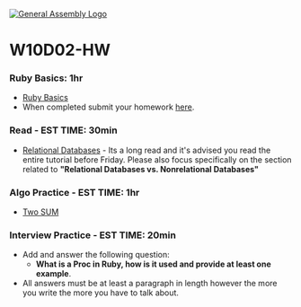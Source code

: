 [![General Assembly Logo](https://camo.githubusercontent.com/1a91b05b8f4d44b5bbfb83abac2b0996d8e26c92/687474703a2f2f692e696d6775722e636f6d2f6b6538555354712e706e67)](https://generalassemb.ly)
# W10D02-HW

### Ruby Basics: 1hr
- [Ruby Basics](./ruby_practice.md)
-  When completed submit your homework [here](https://docs.google.com/forms/d/e/1FAIpQLSeroos9mbUxkYhzETYq4dylzqb_il07tKHBby2YPLkqb0Wr9Q/viewform). 

### Read - EST TIME: 30min
- [Relational Databases](https://www.smartsheet.com/relational-database) - Its a long read and it's advised you read the entire tutorial before Friday.  Please also focus specifically on the section related to **"Relational Databases vs. Nonrelational Databases"**

### Algo Practice - EST TIME: 1hr
- [Two SUM](./ALGO.MD)

### Interview Practice - EST TIME: 20min
- Add and answer the following question: 
   - **What is a Proc in Ruby, how is it used and provide at least one example**.
- All answers must be at least a paragraph in length however the more you write the more you have to talk about.
